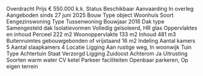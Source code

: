Overdracht
Prijs	€ 550.000 k.k.
Status	Beschikbaar
Aanvaarding	In overleg
Aangeboden sinds	27 juni 2025
Bouw
Type object	Woonhuis
Soort	Eengezinswoning
Type	Tussenwoning
Bouwjaar	2016
Dak type	Samengesteld dak
Isolatievormen	Volledig geïsoleerd, HR glas
Oppervlaktes en inhoud
Perceel	222 m2
Woonoppervlakte	133 m2
Inhoud	481 m3
Buitenruimtes gebouwgebonden of vrijstaand	16 m2
Indeling
Aantal kamers	5
Aantal slaapkamers	4
Locatie
Ligging	Aan rustige weg, In woonwijk
Tuin
Type	Achtertuin
Staat	Verzorgd
Ligging	Zuidoost
Achterom	Ja
Uitrusting
Soorten warm water	CV ketel
Parkeer faciliteiten	Openbaar parkeren, Op eigen terrein